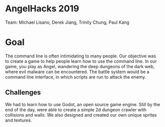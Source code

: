 AngelHacks 2019
===
Team: Michael Lisano, Derek Jiang, Trinity Chung, Paul Kang

# Goal
The command line is often intimidating to many people. Our objective was to create a game to help people learn how to use the command line. In our game, you play as Angel, wandering the deep dungeons of the dark web, where evil malware can be encountered. The battle system would be a command line interface, in which scripts are run to attack the enemy.

## Challenges
We had to learn how to use Godot, an open source game engine. Still by the end of the day, were able to create a simple 2d dungeon crawler with collisions and walls. We also designed and created our own unique sprites and textures.
